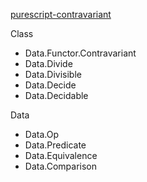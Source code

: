 [purescript-contravariant](https://pursuit.purescript.org/packages/purescript-contravariant/)

Class
- Data.Functor.Contravariant 
- Data.Divide 
- Data.Divisible 
- Data.Decide 
- Data.Decidable 

Data
- Data.Op 
- Data.Predicate 
- Data.Equivalence 
- Data.Comparison 
